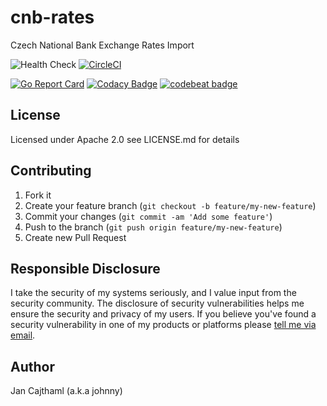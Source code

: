 # cnb-rates

Czech National Bank Exchange Rates Import

![Health Check](https://github.com/jancajthaml-openbank/cnb-rates/workflows/Health%20Check/badge.svg)
[![CircleCI](https://circleci.com/gh/jancajthaml-openbank/cnb-rates/tree/main.svg?style=shield)](https://circleci.com/gh/jancajthaml-openbank/cnb-rates/tree/main)

[![Go Report Card](https://goreportcard.com/badge/github.com/jancajthaml-openbank/cnb-rates)](https://goreportcard.com/report/github.com/jancajthaml-openbank/cnb-rates) [![Codacy Badge](https://api.codacy.com/project/badge/Grade/c3185b6c5940475c8773c98d754bd17c)](https://www.codacy.com/app/jancajthaml-openbank/cnb-rates?utm_source=github.com&amp;utm_medium=referral&amp;utm_content=jancajthaml-openbank/cnb-rates&amp;utm_campaign=Badge_Grade) [![codebeat badge](https://codebeat.co/badges/2baf283e-9f92-4e61-af1c-d8d37a688b87)](https://codebeat.co/projects/github-com-jancajthaml-openbank-cnb-rates-main)

## License

Licensed under Apache 2.0 see LICENSE.md for details

## Contributing

1. Fork it
2. Create your feature branch (`git checkout -b feature/my-new-feature`)
3. Commit your changes (`git commit -am 'Add some feature'`)
4. Push to the branch (`git push origin feature/my-new-feature`)
5. Create new Pull Request

## Responsible Disclosure

I take the security of my systems seriously, and I value input from the security community. The disclosure of security vulnerabilities helps me ensure the security and privacy of my users. If you believe you've found a security vulnerability in one of my products or platforms please [tell me via email](mailto:jan.cajthaml@gmail.com).

## Author

Jan Cajthaml (a.k.a johnny)
